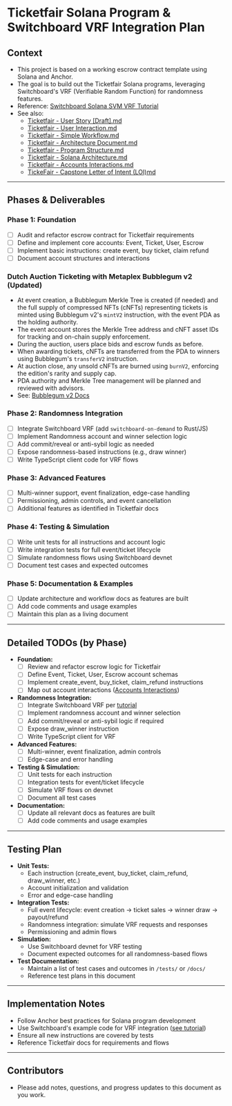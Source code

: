 # Ticketfair Solana Program & Switchboard VRF Integration Plan

## Context
- This project is based on a working escrow contract template using Solana and Anchor.
- The goal is to build out the Ticketfair Solana programs, leveraging Switchboard's VRF (Verifiable Random Function) for randomness features.
- Reference: [Switchboard Solana SVM VRF Tutorial](https://docs.switchboard.xyz/product-documentation/randomness/tutorials/solana-svm)
- See also:
  - [Ticketfair - User Story [Draft].md](../Ticketfair%20-%20User%20Story%20[Draft].md)
  - [Ticketfair - User Interaction.md](../Ticketfair%20-%20User%20Interaction.md)
  - [Ticketfair - Simple Workflow.md](../Ticketfair%20-%20Simple%20Workflow.md)
  - [Ticketfair - Architecture Document.md](../Ticketfair%20-%20Architecture%20Document.md)
  - [Ticketfair - Program Structure.md](../Ticketfair%20-%20Program%20Structure.md)
  - [Ticketfair - Solana Architecture.md](../Ticketfair%20-%20Solana%20Architecture.md)
  - [Ticketfair - Accounts Interactions.md](../Ticketfair%20-%20Accounts%20Interactions.md)
  - [TickeFair - Capstone Letter of Intent (LOI)md](../TickeFair%20-%20Capstone%20Letter%20of%20Intent%20(LOI)md)

---

## Phases & Deliverables

### Phase 1: Foundation
- [ ] Audit and refactor escrow contract for Ticketfair requirements
- [ ] Define and implement core accounts: Event, Ticket, User, Escrow
- [ ] Implement basic instructions: create event, buy ticket, claim refund
- [ ] Document account structures and interactions

### Dutch Auction Ticketing with Metaplex Bubblegum v2 (Updated)
- At event creation, a Bubblegum Merkle Tree is created (if needed) and the full supply of compressed NFTs (cNFTs) representing tickets is minted using Bubblegum v2's `mintV2` instruction, with the event PDA as the holding authority.
- The event account stores the Merkle Tree address and cNFT asset IDs for tracking and on-chain supply enforcement.
- During the auction, users place bids and escrow funds as before.
- When awarding tickets, cNFTs are transferred from the PDA to winners using Bubblegum's `transferV2` instruction.
- At auction close, any unsold cNFTs are burned using `burnV2`, enforcing the edition's rarity and supply cap.
- PDA authority and Merkle Tree management will be planned and reviewed with advisors.
- See: [Bubblegum v2 Docs](https://developers.metaplex.com/bubblegum-v2)

### Phase 2: Randomness Integration
- [ ] Integrate Switchboard VRF (add `switchboard-on-demand` to Rust/JS)
- [ ] Implement Randomness account and winner selection logic
- [ ] Add commit/reveal or anti-sybil logic as needed
- [ ] Expose randomness-based instructions (e.g., draw winner)
- [ ] Write TypeScript client code for VRF flows

### Phase 3: Advanced Features
- [ ] Multi-winner support, event finalization, edge-case handling
- [ ] Permissioning, admin controls, and event cancellation
- [ ] Additional features as identified in Ticketfair docs

### Phase 4: Testing & Simulation
- [ ] Write unit tests for all instructions and account logic
- [ ] Write integration tests for full event/ticket lifecycle
- [ ] Simulate randomness flows using Switchboard devnet
- [ ] Document test cases and expected outcomes

### Phase 5: Documentation & Examples
- [ ] Update architecture and workflow docs as features are built
- [ ] Add code comments and usage examples
- [ ] Maintain this plan as a living document

---

## Detailed TODOs (by Phase)

- **Foundation:**
  - [ ] Review and refactor escrow logic for Ticketfair
  - [ ] Define Event, Ticket, User, Escrow account schemas
  - [ ] Implement create_event, buy_ticket, claim_refund instructions
  - [ ] Map out account interactions ([Accounts Interactions](../Ticketfair%20-%20Accounts%20Interactions.md))
- **Randomness Integration:**
  - [ ] Integrate Switchboard VRF per [tutorial](https://docs.switchboard.xyz/product-documentation/randomness/tutorials/solana-svm)
  - [ ] Implement randomness account and winner selection
  - [ ] Add commit/reveal or anti-sybil logic if required
  - [ ] Expose draw_winner instruction
  - [ ] Write TypeScript client for VRF
- **Advanced Features:**
  - [ ] Multi-winner, event finalization, admin controls
  - [ ] Edge-case and error handling
- **Testing & Simulation:**
  - [ ] Unit tests for each instruction
  - [ ] Integration tests for event/ticket lifecycle
  - [ ] Simulate VRF flows on devnet
  - [ ] Document all test cases
- **Documentation:**
  - [ ] Update all relevant docs as features are built
  - [ ] Add code comments and usage examples

---

## Testing Plan

- **Unit Tests:**
  - Each instruction (create_event, buy_ticket, claim_refund, draw_winner, etc.)
  - Account initialization and validation
  - Error and edge-case handling
- **Integration Tests:**
  - Full event lifecycle: event creation → ticket sales → winner draw → payout/refund
  - Randomness integration: simulate VRF requests and responses
  - Permissioning and admin flows
- **Simulation:**
  - Use Switchboard devnet for VRF testing
  - Document expected outcomes for all randomness-based flows
- **Test Documentation:**
  - Maintain a list of test cases and outcomes in `/tests/` or `/docs/`
  - Reference test plans in this document

---

## Implementation Notes
- Follow Anchor best practices for Solana program development
- Use Switchboard's example code for VRF integration ([see tutorial](https://docs.switchboard.xyz/product-documentation/randomness/tutorials/solana-svm))
- Ensure all new instructions are covered by tests
- Reference Ticketfair docs for requirements and flows

---

## Contributors
- Please add notes, questions, and progress updates to this document as you work. 